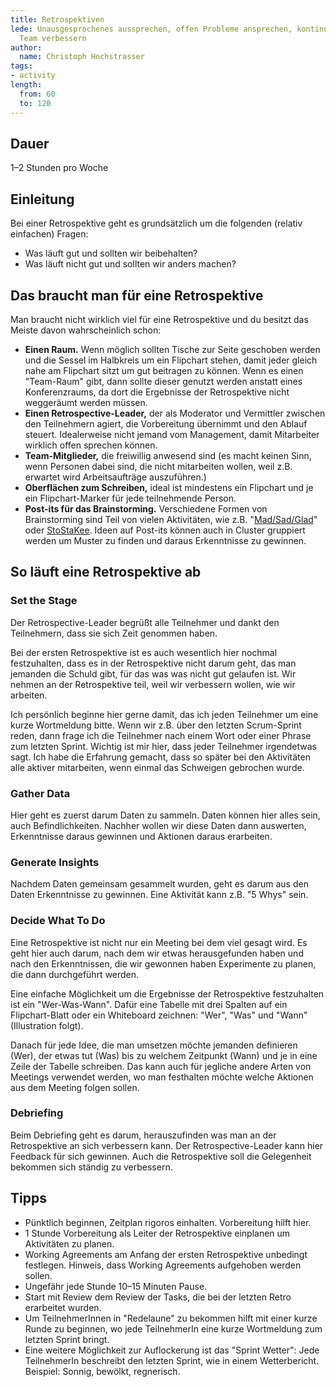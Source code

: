 ```yaml
---
title: Retrospektiven
lede: Unausgesprochenes aussprechen, offen Probleme ansprechen, kontinuierlich als
  Team verbessern
author:
  name: Christoph Hochstrasser
tags:
- activity
length:
  from: 60
  to: 120
---
```


## Dauer

1–2 Stunden pro Woche

## Einleitung

Bei einer Retrospektive geht es grundsätzlich um die folgenden (relativ einfachen) Fragen:

* Was läuft gut und sollten wir beibehalten?
* Was läuft nicht gut und sollten wir anders machen?

## Das braucht man für eine Retrospektive

Man braucht nicht wirklich viel für eine Retrospektive und du besitzt das Meiste davon wahrscheinlich schon:

- **Einen Raum.** Wenn möglich sollten Tische zur Seite geschoben werden und die Sessel im Halbkreis um ein Flipchart stehen, damit jeder gleich nahe am Flipchart sitzt um gut beitragen zu können. Wenn es einen "Team-Raum" gibt, dann sollte dieser genutzt werden anstatt eines Konferenzraums, da dort die Ergebnisse der Retrospektive nicht weggeräumt werden müssen.
- **Einen Retrospective-Leader,** der als Moderator und Vermittler zwischen den Teilnehmern agiert, die Vorbereitung übernimmt und den Ablauf steuert. Idealerweise nicht jemand vom Management, damit Mitarbeiter wirklich offen sprechen können.
- **Team-Mitglieder,** die freiwillig anwesend sind (es macht keinen Sinn, wenn Personen dabei sind, die nicht mitarbeiten wollen, weil z.B. erwartet wird Arbeitsaufträge auszuführen.)
- **Oberflächen zum Schreiben,** ideal ist mindestens ein Flipchart und je ein Flipchart-Marker für jede teilnehmende Person.
- **Post-its für das Brainstorming.** Verschiedene Formen von Brainstorming sind Teil von vielen Aktivitäten, wie z.B. "[Mad/Sad/Glad](/guide/mad-sad-glad)" oder [StoStaKee](/guide/sto-sta-kee). Ideen auf Post-its können auch in Cluster gruppiert werden um Muster zu finden und daraus Erkenntnisse zu gewinnen.

## So läuft eine Retrospektive ab 

### Set the Stage

Der Retrospective-Leader begrüßt alle Teilnehmer und dankt den Teilnehmern, dass sie sich Zeit genommen haben.

Bei der ersten Retrospektive ist es auch wesentlich hier nochmal festzuhalten, dass es in der Retrospektive nicht darum geht, das man jemanden die Schuld gibt, für das was was nicht gut gelaufen ist. Wir nehmen an der Retrospektive teil, weil wir verbessern wollen, wie wir arbeiten.

Ich persönlich beginne hier gerne damit, das ich jeden Teilnehmer um eine kurze Wortmeldung bitte. Wenn wir z.B. über den letzten Scrum-Sprint reden, dann frage ich die Teilnehmer nach einem Wort oder einer Phrase zum letzten Sprint. Wichtig ist mir hier, dass jeder Teilnehmer irgendetwas sagt. Ich habe die Erfahrung gemacht, dass so später bei den Aktivitäten alle aktiver mitarbeiten, wenn einmal das Schweigen gebrochen wurde.

### Gather Data

Hier geht es zuerst darum Daten zu sammeln. Daten können hier alles sein, auch Befindlichkeiten. Nachher wollen wir diese Daten dann auswerten, Erkenntnisse daraus gewinnen und Aktionen daraus erarbeiten.

### Generate Insights

Nachdem Daten gemeinsam gesammelt wurden, geht es darum aus den Daten Erkenntnisse zu gewinnen. Eine Aktivität kann z.B. "5 Whys" sein.

### Decide What To Do

Eine Retrospektive ist nicht nur ein Meeting bei dem viel gesagt wird. Es geht hier auch darum, nach dem wir etwas herausgefunden haben und nach den Erkenntnissen, die wir gewonnen haben Experimente zu planen, die dann durchgeführt werden.

Eine einfache Möglichkeit um die Ergebnisse der Retrospektive festzuhalten ist ein "Wer-Was-Wann". Dafür eine Tabelle mit drei Spalten auf ein Flipchart-Blatt oder ein Whiteboard zeichnen: "Wer", "Was" und "Wann" (Illustration folgt). 

Danach für jede Idee, die man umsetzen möchte jemanden definieren (Wer), der etwas tut (Was) bis zu welchem Zeitpunkt (Wann) und je in eine Zeile der Tabelle schreiben. Das kann auch für jegliche andere Arten von Meetings verwendet werden, wo man festhalten möchte welche Aktionen aus dem Meeting folgen sollen.

### Debriefing

Beim Debriefing geht es darum, herauszufinden was man an der Retrospektive an sich verbessern kann. Der Retrospective-Leader kann hier Feedback für sich gewinnen. Auch die Retrospektive soll die Gelegenheit bekommen sich ständig zu verbessern.

## Tipps

- Pünktlich beginnen, Zeitplan rigoros einhalten. Vorbereitung hilft hier.
- 1 Stunde Vorbereitung als Leiter der Retrospektive einplanen um Aktivitäten zu planen.
- Working Agreements am Anfang der ersten Retrospektive unbedingt festlegen. Hinweis, dass Working Agreements aufgehoben werden sollen.
- Ungefähr jede Stunde 10–15 Minuten Pause.
- Start mit Review dem Review der Tasks, die bei der letzten Retro erarbeitet wurden.
- Um TeilnehmerInnen in "Redelaune" zu bekommen hilft mit einer kurze Runde zu beginnen, wo jede
  TeilnehmerIn eine kurze Wortmeldung zum letzten Sprint bringt.
- Eine weitere Möglichkeit zur Auflockerung ist das "Sprint Wetter": Jede TeilnehmerIn beschreibt
  den letzten Sprint, wie in einem Wetterbericht. Beispiel: Sonnig, bewölkt, regnerisch.
